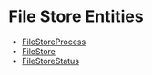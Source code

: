 # File Store Entities

- [FileStoreProcess](FileStoreProcess.md)
- [FileStore](FileStore.md)
- [FileStoreStatus](FileStoreStatus.md)
